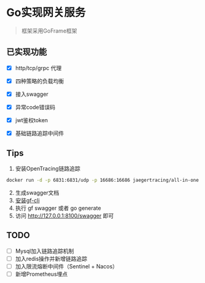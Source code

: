 # Go实现网关服务
> 框架采用GoFrame框架

## 已实现功能
- [x] http/tcp/grpc 代理
- [x] 四种策略的负载均衡
- [x] 接入swagger
- [x] 异常code错误码
- [x] jwt鉴权token
- [x] 基础链路追踪中间件


## Tips
1. 安装OpenTracing链路追踪
```bash
docker run -d -p 6831:6831/udp -p 16686:16686 jaegertracing/all-in-one:latest
```

2. 生成swagger文档
1. [安装gf-cli](http://127.0.0.1:8100/docs/swagger.json)
2. 执行 gf swagger 或者 go generate
3. 访问 http://127.0.0.1:8100/swagger 即可

## TODO
- [ ] Mysql加入链路追踪机制
- [ ] 加入redis操作并新增链路追踪
- [ ] 加入限流熔断中间件（Sentinel + Nacos）
- [ ] 新增Prometheus埋点